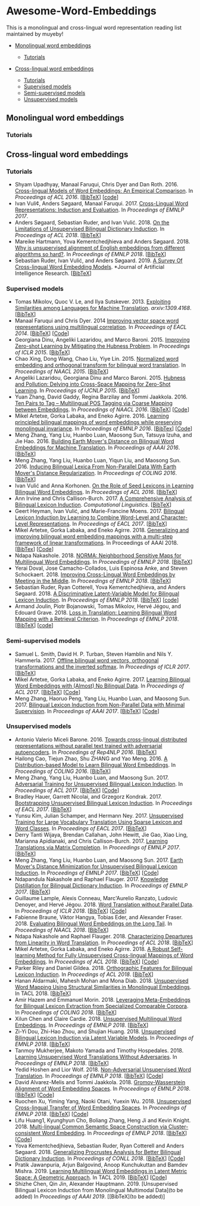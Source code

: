 # Awesome-Word-Embeddings
This is a monolingual and cross-lingual word representation reading list maintained by muyeby!

* [Monolingual word embeddings](#monolingual_word_embeddings)
    * [Tutorials](#mwe_tutorials)
    
* [Cross-lingual word embeddings](#cross-lingual_word_embeddings)
    * [Tutorials](#clwe_tutorials)
    * [Supervised models](#clwe_su)
    * [Semi-supervised models](#clwe_semi)
    * [Unsupervised models](#clwe_un)
    
<h2 id="Monolingual word embeddings">Monolingual word embeddings</h2>
<h3 id="mwe_tutorials">Tutorials</h3>
<h2 id="Cross-lingual word embeddings">Cross-lingual word embeddings</h2>

<h3 id="clwe_tutorials">Tutorials</h3>

* Shyam Upadhyay, Manaal Faruqui, Chris Dyer and Dan Roth. 2016. [Cross-lingual Models of Word Embeddings: An Empirical Comparison](http://aclweb.org/anthology/P16-1157). In *Proceedings of ACL 2016*. [[BibTeX](https://aclanthology.info/papers/P16-1157/p16-1157.bib)] [[code](https://github.com/shyamupa/biling-survey)] 
* Ivan Vuli¢, Anders Søgaard, Manaal Faruqui. 2017. [Cross-Lingual Word Representations: Induction and Evaluation](http://people.ds.cam.ac.uk/iv250/tutorial/xlingrep-tutorial.pdf). In *Proceedings of EMNLP 2017*.
* Anders Søgaard, Sebastian Ruder, and Ivan Vulić. 2018. [On the Limitations of Unsupervised Bilingual Dictionary Induction](http://aclweb.org/anthology/P18-1072). In *Proceedings of ACL 2018*. [[BibTeX](https://aclanthology.info/papers/P18-1072/p18-1072.bib)]
* Mareike Hartmann, Yova Kementchedjhieva and Anders Søgaard. 2018. [Why is unsupervised alignment of English embeddings from different
algorithms so hard?](http://aclweb.org/anthology/D18-1056 ).  In *Proceedings of EMNLP 2018*. [[BibTeX](https://aclanthology.info/papers/D18-1056/d18-1056.bib)]
* Sebastian Ruder, Ivan Vulić, and Anders Søgaard. 2019. [A Survey Of Cross-lingual Word Embedding Models](https://arxiv.org/pdf/1706.04902.pdf). *Journal of Artificial Intelligence Research. [[BibTeX](https://dblp.uni-trier.de/rec/bibtex/journals/corr/Ruder17)]
<h3 id="clwe_su">Supervised models</h3>


* Tomas Mikolov, Quoc V. Le, and Ilya Sutskever. 2013. [Exploiting Similarities among Languages for Machine Translation](https://arxiv.org/pdf/1309.4168.pdf). *arxiv:1309.4168*. [[BibTeX](https://dblp.uni-trier.de/rec/bibtex/journals/corr/MikolovLS13)]
* Manaal Faruqui and Chris Dyer. 2014 [Improving vector space word representations
using multilingual correlation](http://aclweb.org/anthology/E14-1049). In *Proceedings of EACL 2014*. [[BibTeX](https://aclanthology.info/papers/E14-1049/e14-1049.bib)] [[Code](https://github.com/mfaruqui/crosslingual-cca)]
* Georgiana Dinu, Angeliki Lazaridou, and Marco Baroni. 2015. [Improving Zero-shot Learning by Mitigating the Hubness Problem](https://arxiv.org/pdf/1412.6568.pdf). In *Proceedings of ICLR 2015*. [[BibTeX](https://dblp.uni-trier.de/rec/bibtex/journals/corr/DinuB14)] 
* Chao Xing, Dong Wang, Chao Liu, Yiye Lin. 2015. [Normalized word embedding and orthogonal transform for bilingual word translation](http://aclweb.org/anthology/N15-11040). In *Proceedings of NAACL 2015*. [[BibTeX](https://aclanthology.info/papers/N15-1104/n15-1104.bib)]
* Angeliki Lazaridou, Georgiana Dinu and Marco Baroni. 2015. [Hubness and Pollution: Delving into Cross-Space Mapping for Zero-Shot Learning](http://aclweb.org/anthology/P15-1027). In *Proceedings of IJCNLP 2015*. [[BibTeX](https://aclanthology.info/papers/P15-1027/p15-1027.bib)]
* Yuan Zhang, David Gaddy, Regina Barzilay and Tommi Jaakkola. 2016. [Ten Pairs to Tag – Multilingual POS Tagging via Coarse Mapping between Embeddings](http://aclweb.org/anthology/N16-1156). In *Proceedings of NAACL 2016*. [[BibTeX](https://aclanthology.info/papers/N16-1156/n16-1156.bib)] [[Code](https://github.com/yuanzh/transfer_pos)]
* Mikel Artetxe, Gorka Labaka, and Eneko Agirre. 2016. [Learning principled bilingual mappings of word embeddings while preserving monolingual invariance](https://aclweb.org/anthology/D16-1250). In *Proceedings of EMNLP 2016*. [[BibTex](https://aclanthology.info/papers/D16-1250/d16-1250.bib)] [[Code](https://github.com/artetxem/vecmap)]
* Meng Zhang, Yang Liu, Huanbo Luan, Maosong Sun, Tatsuya Izuha, and Jie Hao. 2016. [Building Earth Mover's Distance on Bilingual Word Embeddings for Machine Translation](http://www.aaai.org/ocs/index.php/AAAI/AAAI16/paper/download/12227/12035). In *Proceedings of AAAI 2016*. [[BibTeX](https://www.aaai.org/ocs/index.php/AAAI/AAAI16/rt/captureCite/12227/0/BibtexCitationPlugin)]
* Meng Zhang, Yang Liu, Huanbo Luan, Yiqun Liu, and Maosong Sun. 2016. [Inducing Bilingual Lexica From Non-Parallel Data With Earth Mover's Distance Regularization](http://aclweb.org/anthology/C16-1300). In *Proceedings of COLING 2016*. [[BibTeX](https://aclanthology.info/papers/C16-1300/c16-1300.bib)]
* Ivan Vulić and Anna Korhonen. [On the Role of Seed Lexicons in Learning Bilingual Word Embeddings](http://www.aclweb.org/anthology/P16-1024). In *Proceedings of ACL 2016*. [[BibTeX](https://aclanthology.info/papers/P16-1024/p16-1024.bib)]
* Ann Irvine and Chris Callison-Burch. 2017. [A Comprehensive Analysis of Bilingual Lexicon Induction](http://aclweb.org/anthology/J17-2001). *Computational Linguistics*. [[BibTeX](https://aclanthology.info/papers/J17-2001/j17-2001.bib)]
* Geert Heyman, Ivan Vulić, and Marie-Francine Moens. 2017. [Bilingual Lexicon Induction by Learning to Combine Word-Level and Character-Level Representations](http://aclweb.org/anthology/E17-1102). In *Proceedings of EACL 2017*. [[BibTeX](https://aclanthology.info/papers/E17-1102/e17-1102.bib)]
* Mikel Artetxe, Gorka Labaka, and Eneko Agirre. 2018. [Generalizing and improving bilingual word embedding mappings with a multi-step framework of linear transformations](https://aaai.org/ocs/index.php/AAAI/AAAI18/paper/view/16935/16781). In Proceedings of AAAI 2018. [[BibTex](https://www.aaai.org/ocs/index.php/AAAI/AAAI18/rt/captureCite/16935/16781/BibtexCitationPlugin)] [[Code](https://github.com/artetxem/vecmap)]
* Ndapa Nakashole. 2018. [NORMA: Neighborhood Sensitive Maps for Multilingual Word Embeddings](http://aclweb.org/anthology/D18-1047). In *Proceedings of EMNLP 2018*. [[BibTeX](https://aclanthology.info/papers/D18-1047/d18-1047.bib)]
* Yerai Doval, Jose Camacho-Collados, Luis Espinosa Anke, and Steven Schockaert. 2018. [Improving Cross-Lingual Word Embeddings by Meeting in the Middle](http://aclweb.org/anthology/D18-1027). In *Proceedings of EMNLP 2018*. [[BibTeX](https://aclanthology.info/papers/D18-1027/d18-1027.bib)]
* Sebastian Ruder, Ryan Cotterell, Yova Kementchedjhieva, and Anders Søgaard. 2018. [A Discriminative Latent-Variable Model for Bilingual Lexicon Induction](http://aclweb.org/anthology/D18-1042). In *Proceedings of EMNLP 2018*. [[BibTeX](https://aclanthology.info/papers/D18-1042/d18-1042.bib)] [[code](https://github.com/sebastianruder/latent-variable-vecmap)]
* Armand Joulin, Piotr Bojanowski, Tomas Mikolov, Hervé Jégou, and Edouard Grave. 2018. [Loss in Translation: Learning Bilingual Word Mapping with a Retrieval Criterion](http://aclweb.org/anthology/D18-1330). In *Proceedings of EMNLP 2018*. [[BibTeX](https://aclanthology.info/papers/D18-1330/d18-1330.bib)] [[code](https://github.com/facebookresearch/fastText/tree/master/alignment/)]

<h3 id="clwe_semi">Semi-supervised models</h3>

* Samuel L. Smith, David H. P. Turban, Steven Hamblin and Nils Y. Hammerla. 2017. [Offline bilingual word vectors, orthogonal transformations and the inverted softmax](https://openreview.net/forum?id=r1Aab85gg). In *Proceedings of ICLR 2017*. [[BibTeX](https://openreview.net/forum?id=r1Aab85gg)]
* Mikel Artetxe, Gorka Labaka, and Eneko Agirre. 2017. [Learning Bilingual Word Embeddings with (Almost) No Bilingual Data](http://aclweb.org/anthology/P17-1042). In *Proceedings of ACL 2017*. [[BibTeX](https://aclanthology.info/papers/P17-1042/p17-1042.bib)]
[[Code](https://github.com/artetxem/vecmap)]
* Meng Zhang, Haoruo Peng, Yang Liu, Huanbo Luan, and Maosong Sun. 2017. [Bilingual Lexicon Induction from Non-Parallel Data with Minimal Supervision](http://www.aaai.org/ocs/index.php/AAAI/AAAI17/paper/download/14682/14264). In *Proceedings of AAAI 2017*. [[BibTeX](https://aaai.org/ocs/index.php/AAAI/AAAI17/rt/captureCite/14682/0/BibtexCitationPlugin)] [[Code](http://nlp.csai.tsinghua.edu.cn/~zm/EmbeddingMatching/)]

<h3 id="clwe_un">Unsupervised models</h3>

* Antonio Valerio Miceli Barone. 2016. [Towards cross-lingual distributed representations without parallel text trained with adversarial autoencoders](http://aclweb.org/anthology/W16-1614). In *Proceedings of Rep4NLP 2016*. [[BibTeX](https://aclanthology.info/papers/W16-1614/w16-1614.bib)]
* Hailong Cao, Tiejun Zhao, Shu ZHANG and Yao Meng. 2016. [A Distribution-based Model to Learn Bilingual Word Embeddings](http://aclweb.org/anthology/C16-1171 ). In *Proceedings of COLING 2016*. [[BibTeX](https://aclanthology.info/papers/C16-1171/c16-1171.bib)]  
* Meng Zhang, Yang Liu, Huanbo Luan, and Maosong Sun. 2017. [Adversarial Training for Unsupervised Bilingual Lexicon Induction](http://aclweb.org/anthology/P17-1179). In *Proceedings of ACL 2017*. [[BibTeX](https://aclanthology.info/papers/P17-1179/p17-1179)] [[Code](http://nlp.csai.tsinghua.edu.cn/~zm/UBiLexAT/)]
* Bradley Hauer, Garrett Nicolai, and Grzegorz Kondrak. 2017. [Bootstrapping Unsupervised Bilingual Lexicon Induction](http://aclweb.org/anthology/E17-2098). In *Proceedings of EACL 2017*. [[BibTeX](https://aclanthology.info/papers/E17-2098/e17-2098.bib)]
* Yunsu Kim, Julian Schamper, and Hermann Ney. 2017. [Unsupervised Training for Large Vocabulary Translation Using Sparse Lexicon and Word Classes](http://aclweb.org/anthology/E17-2103). In *Proceedings of EACL 2017*. [[BibTeX](https://aclanthology.info/papers/E17-2103/e17-2103.bib)]
* Derry Tanti Wijaya, Brendan Callahan, John Hewitt, Jie Gao, Xiao Ling, Marianna Apidianaki, and Chris Callison-Burch. 2017. [Learning Translations via Matrix Completion](http://aclweb.org/anthology/D17-1152). In *Proceedings of EMNLP 2017*. [[BibTeX](https://aclanthology.info/papers/D17-1152/d17-1152.bib)]
* Meng Zhang, Yang Liu, Huanbo Luan, and Maosong Sun. 2017. [Earth Mover's Distance Minimization for Unsupervised Bilingual Lexicon Induction](http://aclweb.org/anthology/D17-1207). In *Proceedings of EMNLP 2017*. [[BibTeX](https://aclanthology.info/papers/D17-1207/d17-1207.bib)] [[Code](http://nlp.csai.tsinghua.edu.cn/~zm/UBiLexEMD/)]
* Ndapandula Nakashole and Raphael Flauger. 2017. [Knowledge Distillation for Bilingual Dictionary Induction](http://aclweb.org/anthology/D17-1264). In *Proceedings of EMNLP 2017*. [[BibTeX](https://aclanthology.info/papers/D17-1264/d17-1264.bib)]
* Guillaume Lample, Alexis Conneau, Marc'Aurelio Ranzato, Ludovic Denoyer, and Hervé Jégou. 2018. [Word Translation without Parallel Data](https://openreview.net/pdf?id=H196sainb). In *Proceedings of ICLR 2018*. [[BibTeX](https://openreview.net/forum?id=H196sainb)] [[Code](https://github.com/facebookresearch/MUSE)]
* Fabienne Braune, Viktor Hangya, Tobias Eder, and Alexander Fraser. 2018. [Evaluating Bilingual Word Embeddings on the Long Tail](http://aclweb.org/anthology/N18-2030). In *Proceedings of NAACL 2018*. [[BibTeX](https://aclanthology.info/papers/N18-2030/n18-2030.bib)]
* Ndapa Nakashole and Raphael Flauger. 2018. [Characterizing Departures from Linearity in Word Translation](http://aclweb.org/anthology/P18-2036). In *Proceedings of ACL 2018*. [[BibTeX](https://aclanthology.info/papers/P18-2036/p18-2036)]
* Mikel Artetxe, Gorka Labaka, and Eneko Agirre. 2018. [A Robust Self-learning Method for Fully Unsupervised Cross-lingual Mappings of Word Embeddings](http://aclweb.org/anthology/P18-1073). In *Proceedings of ACL 2018*. [[BibTeX](https://aclanthology.info/papers/P18-1073/p18-1073.bib)] [[Code](https://github.com/artetxem/vecmap)]
* Parker Riley and Daniel Gildea. 2018. [Orthographic Features for Bilingual Lexicon Induction](http://aclweb.org/anthology/P18-2062). In *Proceedings of ACL 2018*. [[BibTeX](https://aclanthology.info/papers/P18-2062/p18-2062.bib)]
* Hanan Aldarmaki, Mahesh Mohan and Mona Diab. 2018. [Unsupervised Word Mapping Using Structural Similarities in Monolingual
Embeddings](http://aclweb.org/anthology/Q18-1014 ). In TACL 2018. [[BibTeX](https://aclanthology.info/papers/Q18-1014/q18-1014.bib)]
* Amir Hazem and Emmanuel Morin. 2018. [Leveraging Meta-Embeddings for Bilingual Lexicon Extraction from Specialized Comparable Corpora](http://aclweb.org/anthology/C18-1080). In *Proceedings of COLING 2018*. [[BibTeX](https://aclanthology.info/papers/C18-1080/c18-1080.bib)]
* Xilun Chen and Claire Cardie. 2018. [Unsupervised Multilingual Word Embeddings](http://aclweb.org/anthology/D18-1024). In *Proceedings of EMNLP 2018*. [[BibTeX](https://aclanthology.info/papers/D18-1024/d18-1024.bib)]
* Zi-Yi Dou, Zhi-Hao Zhou, and Shujian Huang. 2018. [Unsupervised Bilingual Lexicon Induction via Latent Variable Models](http://aclweb.org/anthology/D18-1062). In *Proceedings of EMNLP 2018*. [[BibTeX](https://aclanthology.info/papers/D18-1062/d18-1062.bib)]
* Tanmoy Mukherjee, Makoto Yamada and Timothy Hospedales. 2018. [Learning Unsupervised Word Translations Without Adversaries](http://aclweb.org/anthology/D18-1063). In *Proceedings of EMNLP 2018*. [[BibTeX](https://aclanthology.info/papers/D18-1063/d18-1063.bib)]
* Yedid Hoshen and Lior Wolf. 2018. [Non-Adversarial Unsupervised Word Translation](http://aclweb.org/anthology/D18-1043). In *Proceedings of EMNLP 2018*. [[BibTeX](https://aclanthology.info/papers/D18-1043/d18-1043.bib)] [[Code](https://github.com/facebookresearch/NAM)] 
* David Alvarez-Melis and Tommi Jaakkola. 2018. [Gromov-Wasserstein Alignment of Word Embedding Spaces](http://aclweb.org/anthology/D18-1214). In *Proceedings of EMNLP 2018*. [[BibTeX](https://aclanthology.info/papers/D18-1214/d18-1214.bib)] [[Code](https://github.com/dmelis/otalign)]
* Ruochen Xu, Yiming Yang, Naoki Otani, Yuexin Wu. 2018. [Unsupervised Cross-lingual Transfer of Word Embedding Spaces](http://aclweb.org/anthology/D18-1268). In *Proceedings of EMNLP 2018*. [[BibTeX](https://aclanthology.info/papers/D18-1268/d18-1268.bib)]  [[Code](https://github.com/xrc10/unsup-cross-lingual-embedding-transfer)] 
* Lifu Huang1, Kyunghyun Cho, Boliang Zhang, Heng Ji and Kevin Knight. 2018. [Multi-lingual Common Semantic Space Construction via Cluster-consistent Word Embedding](http://aclweb.org/anthology/D18-1023 ). In *Proceedings of EMNLP 2018*. [[BibTeX](https://aclanthology.info/papers/D18-1023/d18-1023.bib)] [[Code](https://github.com/wilburOne/CommonSpace/)]  
* Yova Kementchedjhieva, Sebastian Ruder, Ryan Cotterell and Anders Søgaard. 2018. [Generalizing Procrustes Analysis for Better Bilingual Dictionary Induction](http://aclweb.org/anthology/K18-1021). In *Proceedings of CONLL 2018*. [[BibTeX](https://aclanthology.info/papers/K18-1021/k18-1021.bib)]  [[Code](https://github.com/YovaKem/generalized-procrustes-MUSE)] 
* Pratik Jawanpuria, Arjun Balgovind, Anoop Kunchukuttan and Bamdev Mishra. 2019. [Learning Multilingual Word Embeddings in
Latent Metric Space: A Geometric Approach](https://arxiv.org/abs/1808.08773). In TACL 2019.  [[BibTeX](to-be-updated)]  [[Code](https://github.com/anoopkunchukuttan/geomm)] 
* Shizhe Chen, Qin Jin, Alexander Hauptmann. 2019. [Unsupervised Bilingual Lexicon Induction from Monolingual Multimodal Data](to be added)
In *Proceedings of AAAI 2019*. [[BibTeX](to be added)]
